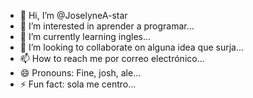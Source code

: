 - 👋 Hi, I’m @JoselyneA-star
- 👀 I’m interested in aprender a programar...
- 🌱 I’m currently learning ingles...
- 💞️ I’m looking to collaborate on alguna idea que surja...
- 📫 How to reach me por correo electrónico...
- 😄 Pronouns: Fine, josh, ale...
- ⚡ Fun fact: sola me centro...

<!---
JoselyneA-star/JoselyneA-star is a ✨ special ✨ repository because its `README.md` (this file) appears on your GitHub profile.
You can click the Preview link to take a look at your changes.
--->
